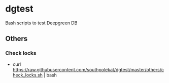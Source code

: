# dgtest

Bash scripts to test Deepgreen DB

## Others 
### Check locks 
* curl https://raw.githubusercontent.com/southpolekat/dgtest/master/others/check_locks.sh | bash
